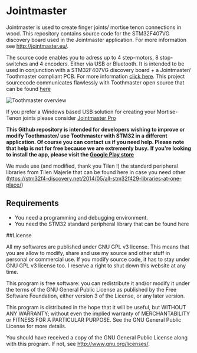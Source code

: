 # Jointmaster
Jointmaster is used to create finger joints/ mortise tenon connections in wood. This repository contains source code for the STM32F407VG discovery board used in the Jointmaster application.  For more information see http://jointmaster.eu/.

The source code enables you to adress up to 4 step-motors, 8 stop-switches and 4 encoders. Either via USB or Bluetooth.
It is intended to be used in conjunction with a STM32F407VG discovery board + a Jointmaster/ Toothmaster compliant PCB. For more information [click here](http://jointmaster.eu/2017/01/toothmaster-solution-introduction/).
This project sourcecode communicates flawlessly with Toothmaster open source that can be found [here](https://github.com/patricksevat/Toothmaster) 

![Toothmaster overview](http://jointmaster.eu/wp-content/uploads/2017/01/Toothmaster-solution-1100x599.jpg)

If you prefer a Windows based USB solution for creating your Mortise-Tenon joints please consider [Jointmaster Pro](http://jointmaster.eu/jointmaster-pro/)

**This Github repository is intended for developers wishing to improve or modify Toothmaster/ use Toothmaster with STM32 in a different application. Of course you can contact us if you need help. Please note that help is not for free because we are extremenly busy.**
**If you're looking to install the app, please visit the [Google Play store](https://play.google.com/store/search?q=Toothmaster&c=apps&hl=en)**

We made use (and modified, thank you Tilen !) the standard peripheral libraries from Tilen Majerle that can be found here in case you need other (https://stm32f4-discovery.net/2014/05/all-stm32f429-libraries-at-one-place/)

## Requirements
- You need a programming and debugging environment.
- You need the STM32 standard peripheral library that can be found here


##License

All my softwares are published under GNU GPL v3 license. This means that you are allow to modify, share and use my source and other stuff in personal or commercial use. If you modify source code, it has to stay under GNU GPL v3 license too. I reserve a right to shut down this website at any time.

This program is free software: you can redistribute it and/or modify
it under the terms of the GNU General Public License as published by
the Free Software Foundation, either version 3 of the License, or
any later version.
 
This program is distributed in the hope that it will be useful,
but WITHOUT ANY WARRANTY; without even the implied warranty of
MERCHANTABILITY or FITNESS FOR A PARTICULAR PURPOSE.  See the
GNU General Public License for more details.
 
You should have received a copy of the GNU General Public License
along with this program.  If not, see <http://www.gnu.org/licenses/>.
